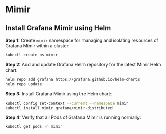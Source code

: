 # Mimir

## Install Grafana Mimir using Helm

**Step 1:** Create `mimir` namespace for managing and isolating resources of Grafana Mimir within a cluster:

```bash
kubectl create ns mimir
```

**Step 2:** Add and update Grafana Helm repository for the latest Mimir Helm chart:

```bash
helm repo add grafana https://grafana.github.io/helm-charts
helm repo update
```

**Step 3:** Install Grafana Mimir using the Helm chart:

```bash
kubectl config set-context --current --namespace mimir
kubectl install mimir grafana/mimir-distributed
```

**Step 4:** Verify that all Pods of Grafana Mimir is running normally:

```bash
kubectl get pods -n mimir
```
